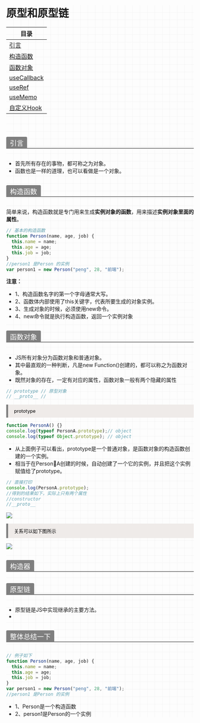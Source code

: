 
<div style='background: -webkit-linear-gradient(top, transparent 19px, #ececec 20px), -webkit-linear-gradient(left, transparent 19px, #ececec 20px);
            background-size: 20px 20px;'>

# 原型和原型链

| 目录 |
| --- |
| [引言](#chapter-one) |
| <a name="catalog-chapter-two" id="catalog-chapter-two"></a>[构造函数](#chapter-two) |
| <a name="catalog-chapter-three" id="catalog-chapter-three"></a>[函数对象](#chapter-three) |
| <a name="catalog-chapter-four" id="catalog-chapter-four"></a>[useCallback](#chapter-four) |
| <a name="catalog-chapter-five" id="catalog-chapter-five"></a>[useRef](#chapter-five) |
| <a name="catalog-chapter-six" id="catalog-chapter-six"></a>[useMemo](#chapter-six) |
| <a name="catalog-chapter-seven" id="catalog-chapter-seven"></a>[自定义Hook](#chapter-seven) |
<!-- 目录结束 -->
<br/>



<h2 style='color: inherit; line-height: inherit; padding: 0px; margin: 1.6em 0px; font-weight: bold; border-bottom: 2px solid rgb(127, 127, 127); font-size: 1.3em;'><span style='font-size: inherit; line-height: inherit; margin: 0px; display: inline-block; font-weight: normal; background: rgb(127, 127, 127); color: rgb(255, 255, 255); padding: 3px 10px 1px; border-top-right-radius: 3px; border-top-left-radius: 3px; margin-right: 3px;'> 
<a name="chapter-one" id="chapter-one"></a>引言
</span></h2>





* 首先所有存在的事物，都可称之为对象。
* 函数也是一样的道理，也可以看做是一个对象。


<h2 style='color: inherit; line-height: inherit; padding: 0px; margin: 1.6em 0px; font-weight: bold; border-bottom: 2px solid rgb(127, 127, 127); font-size: 1.3em;'><span style='font-size: inherit; line-height: inherit; margin: 0px; display: inline-block; font-weight: normal; background: rgb(127, 127, 127); color: rgb(255, 255, 255); padding: 3px 10px 1px; border-top-right-radius: 3px; border-top-left-radius: 3px; margin-right: 3px;'> <a name="chapter-two" id="chapter-two"></a>构造函数</span></h2>


简单来说，构造函数就是专门用来生成**实例对象的函数**，用来描述**实例对象里面的属性**。


```js
// 基本的构造函数
function Person(name, age, job) {
  this.name = name;
  this.age = age;
  this.job = job;
}
//person1 是Person 的实例
var person1 = new Person("peng", 28, "前端");   
```

**注意：**
* 1、构造函数名字的第一个字母通常大写。
* 2、函数体内部使用了this关键字，代表所要生成的对象实例。
* 3、生成对象的时候，必须使用new命令。
* 4、new命令就是执行构造函数，返回一个实例对象


<h2 style='color: inherit; line-height: inherit; padding: 0px; margin: 1.6em 0px; font-weight: bold; border-bottom: 2px solid rgb(127, 127, 127); font-size: 1.3em;'><span style='font-size: inherit; line-height: inherit; margin: 0px; display: inline-block; font-weight: normal; background: rgb(127, 127, 127); color: rgb(255, 255, 255); padding: 3px 10px 1px; border-top-right-radius: 3px; border-top-left-radius: 3px; margin-right: 3px;'><a name="chapter-three" id="chapter-three"></a>函数对象</span></h2>



* JS所有对象分为函数对象和普通对象。
* 其中最直观的一种判断，凡是new Function()创建的，都可以称之为函数对象。
* 既然对象的存在，一定有对应的属性，函数对象一般有两个隐藏的属性
```js
// prototype // 原型对象
// __proto__ // 
```

<blockquote style=' padding: 10px 10px 10px 1rem; font-size: 0.9em; margin: 1em 0px; color: rgb(0, 0, 0); border-left: 5px solid  rgb(127, 127, 127); background: rgb(239, 235, 233);'>
   prototype
</blockquote>


```js
function PersonA() {}
console.log(typeof PersonA.prototype);// object
console.log(typeof Object.prototype); // object
```

* 从上面例子可以看出，prototype是一个普通对象，是函数对象的构造函数创建的一个实例。
* 相当于在PersonA创建的时候，自动创建了一个它的实例，并且把这个实例赋值给了prototype。

```js
// 直接打印
console.log(PersonA.prototype);
//得到的结果如下，实际上只有两个属性
//constructor
//__proto__
```

![](https://p3-juejin.byteimg.com/tos-cn-i-k3u1fbpfcp/577e3e44e91f4a2286d561e8a15f5aa3~tplv-k3u1fbpfcp-zoom-1.image)


<blockquote style=' padding: 10px 10px 10px 1rem; font-size: 0.9em; margin: 1em 0px; color: rgb(0, 0, 0); border-left: 5px solid  rgb(127, 127, 127); background: rgb(239, 235, 233);'>
   关系可以如下图所示
</blockquote>

![](https://p3-juejin.byteimg.com/tos-cn-i-k3u1fbpfcp/0aa3f71e2b6045749e518ca8a3ed01b8~tplv-k3u1fbpfcp-zoom-1.image)














<h2 style='color: inherit; line-height: inherit; padding: 0px; margin: 1.6em 0px; font-weight: bold; border-bottom: 2px solid rgb(127, 127, 127); font-size: 1.3em;'><span style='font-size: inherit; line-height: inherit; margin: 0px; display: inline-block; font-weight: normal; background: rgb(127, 127, 127); color: rgb(255, 255, 255); padding: 3px 10px 1px; border-top-right-radius: 3px; border-top-left-radius: 3px; margin-right: 3px;'>构造器</span></h2>







<h2 style='color: inherit; line-height: inherit; padding: 0px; margin: 1.6em 0px; font-weight: bold; border-bottom: 2px solid rgb(127, 127, 127); font-size: 1.3em;'><span style='font-size: inherit; line-height: inherit; margin: 0px; display: inline-block; font-weight: normal; background: rgb(127, 127, 127); color: rgb(255, 255, 255); padding: 3px 10px 1px; border-top-right-radius: 3px; border-top-left-radius: 3px; margin-right: 3px;'>原型链</span></h2>

* 原型链是JS中实现继承的主要方法。
* 




<h2 style='color: inherit; line-height: inherit; padding: 0px; margin: 1.6em 0px; font-weight: bold; border-bottom: 2px solid rgb(127, 127, 127); font-size: 1.3em;'><span style='font-size: inherit; line-height: inherit; margin: 0px; display: inline-block; font-weight: normal; background: rgb(127, 127, 127); color: rgb(255, 255, 255); padding: 3px 10px 1px; border-top-right-radius: 3px; border-top-left-radius: 3px; margin-right: 3px;'>整体总结一下</span></h2>




```js
// 例子如下
function Person(name, age, job) {
  this.name = name;
  this.age = age;
  this.job = job;
}
var person1 = new Person("peng", 28, "前端");
//person1 是Person 的实例   
```
* 1、Person是一个构造函数
* 2、person1是Person的一个实例
</div>












